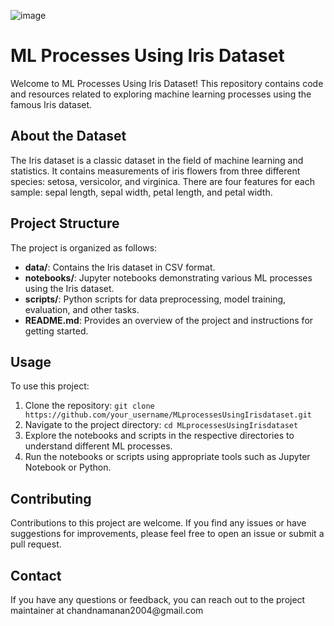 ![image](https://github.com/MananChandna/MLprocessesUsingIrisdataset/assets/139998502/9c3b9e1f-8eee-4f61-b9bc-97babd1a321f)

<!DOCTYPE html>
<html lang="en">

<head>
    <meta charset="UTF-8">
    <meta name="viewport" content="width=device-width, initial-scale=1.0">
    <title>ML Processes Using Iris Dataset</title>
</head>

<body>
    <h1>ML Processes Using Iris Dataset</h1>
    <p>Welcome to ML Processes Using Iris Dataset! This repository contains code and resources related to exploring
        machine learning processes using the famous Iris dataset.</p>

  <h2>About the Dataset</h2>
    <p>The Iris dataset is a classic dataset in the field of machine learning and statistics. It contains
        measurements of iris flowers from three different species: setosa, versicolor, and virginica. There are four
        features for each sample: sepal length, sepal width, petal length, and petal width.</p>

  <h2>Project Structure</h2>
    <p>The project is organized as follows:</p>
    <ul>
        <li><strong>data/</strong>: Contains the Iris dataset in CSV format.</li>
        <li><strong>notebooks/</strong>: Jupyter notebooks demonstrating various ML processes using the Iris dataset.</li>
        <li><strong>scripts/</strong>: Python scripts for data preprocessing, model training, evaluation, and other
            tasks.</li>
        <li><strong>README.md</strong>: Provides an overview of the project and instructions for getting started.</li>
    </ul>
    <h2>Usage</h2>
    <p>To use this project:</p>
    <ol>
        <li>Clone the repository: <code>git clone https://github.com/your_username/MLprocessesUsingIrisdataset.git</code>
        </li>
        <li>Navigate to the project directory: <code>cd MLprocessesUsingIrisdataset</code></li>
        <li>Explore the notebooks and scripts in the respective directories to understand different ML processes.</li>
        <li>Run the notebooks or scripts using appropriate tools such as Jupyter Notebook or Python.</li>
    </ol>
    <h2>Contributing</h2>
    <p>Contributions to this project are welcome. If you find any issues or have suggestions for improvements, please
        feel free to open an issue or submit a pull request.</p>
   
   <h2>Contact</h2>
    <p>If you have any questions or feedback, you can reach out to the project maintainer at chandnamanan2004@gmail.com</p>
</body>

</html>
